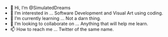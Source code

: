- 👋 Hi, I’m @SimulatedDreams
- 👀 I’m interested in ... Software Development and Visual Art using coding.
- 🌱 I’m currently learning ... Not a darn thing.
- 💞️ I’m looking to collaborate on ... Anything that will help me learn.
- 📫 How to reach me ... Twitter of the same name.

<!---
SimulatedDreams/SimulatedDreams is a ✨ special ✨ repository because its `README.md` (this file) appears on your GitHub profile.
You can click the Preview link to take a look at your changes.
--->

